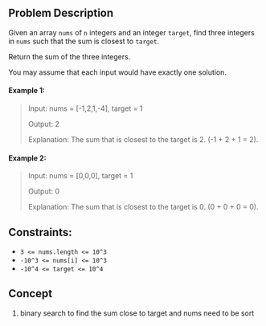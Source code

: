 ## Problem Description

Given an array `nums` of `n` integers and an integer `target`, find three integers in `nums` such that the sum is closest to `target`. 

Return the sum of the three integers. 

You may assume that each input would have exactly one solution.

#### Example 1:
> Input: nums = [-1,2,1,-4], target = 1
>
> Output: 2
>
> Explanation: The sum that is closest to the target is 2. (-1 + 2 + 1 = 2).

#### Example 2:
> Input: nums = [0,0,0], target = 1
> 
> Output: 0
>
> Explanation: The sum that is closest to the target is 0. (0 + 0 + 0 = 0).

## Constraints:
- `3 <= nums.length <= 10^3`
- `-10^3 <= nums[i] <= 10^3`
- `-10^4 <= target <= 10^4`

## Concept
1. binary search to find the sum close to target and nums need to be sort

